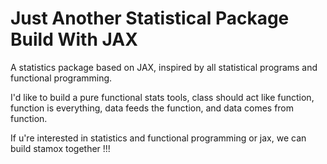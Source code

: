 # Just Another Statistical Package Build With JAX

A statistics package based on JAX, inspired by all statistical programs and functional programming.


I'd like to build a pure functional stats tools, class should act like function, function is everything, data feeds the function, and data comes from function. 



If u're interested in statistics and functional programming or jax, 
we can build stamox together !!!
